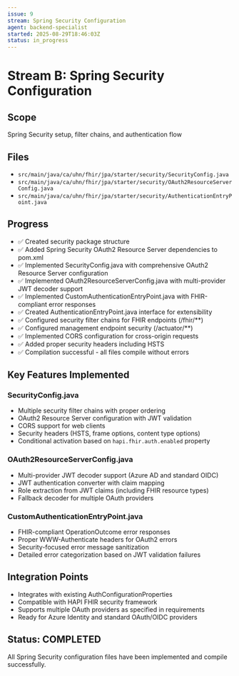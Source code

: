 ```yaml
---
issue: 9
stream: Spring Security Configuration
agent: backend-specialist
started: 2025-08-29T18:46:03Z
status: in_progress
---
```


# Stream B: Spring Security Configuration

## Scope
Spring Security setup, filter chains, and authentication flow

## Files
- `src/main/java/ca/uhn/fhir/jpa/starter/security/SecurityConfig.java`
- `src/main/java/ca/uhn/fhir/jpa/starter/security/OAuth2ResourceServerConfig.java`
- `src/main/java/ca/uhn/fhir/jpa/starter/security/AuthenticationEntryPoint.java`

## Progress
- ✅ Created security package structure
- ✅ Added Spring Security OAuth2 Resource Server dependencies to pom.xml
- ✅ Implemented SecurityConfig.java with comprehensive OAuth2 Resource Server configuration
- ✅ Implemented OAuth2ResourceServerConfig.java with multi-provider JWT decoder support
- ✅ Implemented CustomAuthenticationEntryPoint.java with FHIR-compliant error responses
- ✅ Created AuthenticationEntryPoint.java interface for extensibility
- ✅ Configured security filter chains for FHIR endpoints (/fhir/**)
- ✅ Configured management endpoint security (/actuator/**)
- ✅ Implemented CORS configuration for cross-origin requests
- ✅ Added proper security headers including HSTS
- ✅ Compilation successful - all files compile without errors

## Key Features Implemented

### SecurityConfig.java
- Multiple security filter chains with proper ordering
- OAuth2 Resource Server configuration with JWT validation
- CORS support for web clients
- Security headers (HSTS, frame options, content type options)
- Conditional activation based on `hapi.fhir.auth.enabled` property

### OAuth2ResourceServerConfig.java
- Multi-provider JWT decoder support (Azure AD and standard OIDC)
- JWT authentication converter with claim mapping
- Role extraction from JWT claims (including FHIR resource types)
- Fallback decoder for multiple OAuth providers

### CustomAuthenticationEntryPoint.java
- FHIR-compliant OperationOutcome error responses
- Proper WWW-Authenticate headers for OAuth2 errors
- Security-focused error message sanitization
- Detailed error categorization based on JWT validation failures

## Integration Points
- Integrates with existing AuthConfigurationProperties
- Compatible with HAPI FHIR security framework
- Supports multiple OAuth providers as specified in requirements
- Ready for Azure Identity and standard OAuth/OIDC providers

## Status: COMPLETED
All Spring Security configuration files have been implemented and compile successfully.
